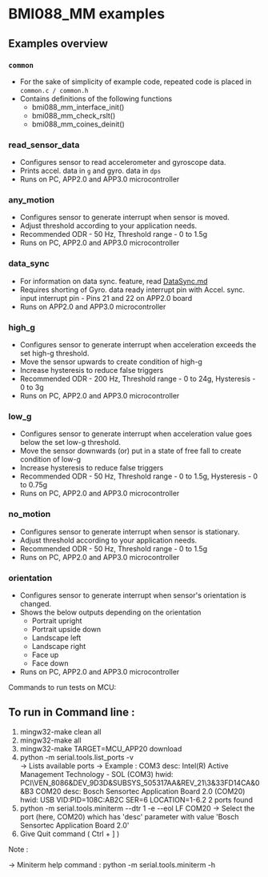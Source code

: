 # BMI088_MM examples

## Examples overview

### `common`
- For the sake of simplicity of example code, repeated code is placed in `common.c / common.h`
- Contains definitions of the following functions
  - bmi088_mm_interface_init()
  - bmi088_mm_check_rslt()
  - bmi088_mm_coines_deinit()

### read_sensor_data
- Configures sensor to read accelerometer and gyroscope data.
- Prints accel. data in `g` and gyro. data in `dps`
- Runs on PC, APP2.0 and APP3.0 microcontroller

### any_motion
- Configures sensor to generate interrupt when sensor is moved.
- Adjust threshold according to your application needs.
- Recommended ODR - 50 Hz, Threshold range - 0 to 1.5g
- Runs on PC, APP2.0 and APP3.0 microcontroller

### data_sync
- For information on data sync. feature, read [DataSync.md](https://github.com/BoschSensortec/BMI08x-Sensor-API/blob/master/DataSync.md)
- Requires shorting of Gyro. data ready interrupt pin with Accel. sync. input interrupt pin - Pins 21 and 22 on APP2.0 board
- Runs on APP2.0 and APP3.0 microcontroller

### high_g
- Configures sensor to generate interrupt when acceleration exceeds the set high-g threshold.
- Move the sensor upwards to create condition of high-g
- Increase hysteresis to reduce false triggers
- Recommended ODR - 200 Hz, Threshold range - 0 to 24g, Hysteresis - 0 to 3g
- Runs on PC, APP2.0 and APP3.0 microcontroller

### low_g
- Configures sensor to generate interrupt when acceleration value goes below the set low-g threshold.
- Move the sensor downwards (or) put in a state of free fall to create condition of low-g 
- Increase hysteresis to reduce false triggers
- Recommended ODR - 50 Hz, Threshold range - 0 to 1.5g, Hysteresis - 0 to 0.75g
- Runs on PC, APP2.0 and APP3.0 microcontroller

### no_motion
- Configures sensor to generate interrupt when sensor is stationary.
- Adjust threshold according to your application needs.
- Recommended ODR - 50 Hz, Threshold range - 0 to 1.5g
- Runs on PC, APP2.0 and APP3.0 microcontroller

### orientation
- Configures sensor to generate interrupt when sensor's orientation is changed.
- Shows the below outputs depending on the orientation
  - Portrait upright
  - Portrait upside down
  - Landscape left
  - Landscape right
  - Face up
  - Face down
- Runs on PC, APP2.0 and APP3.0 microcontroller

Commands to run tests on MCU:

To run in Command line :
---------------------------
1. mingw32-make clean all
2. mingw32-make all
3. mingw32-make TARGET=MCU_APP20 download
4. python -m serial.tools.list_ports -v   
     -> Lists available ports
	 -> Example :
	       COM3
               desc: Intel(R) Active Management Technology - SOL (COM3)
               hwid: PCI\VEN_8086&DEV_9D3D&SUBSYS_505317AA&REV_21\3&33FD14CA&0&B3
           COM20
               desc: Bosch Sensortec Application Board 2.0 (COM20)
               hwid: USB VID:PID=108C:AB2C SER=6 LOCATION=1-6.2
           2 ports found
5. python -m serial.tools.miniterm --dtr 1 -e --eol LF COM20 
    -> Select the port (here, COM20) which has 'desc' parameter with value 'Bosch Sensortec Application Board 2.0'
6. Give Quit command ( Ctrl + ] )

Note : 

-> Miniterm help command : python -m serial.tools.miniterm -h